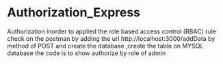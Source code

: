 # Authorization_Express
Authorization inorder to applied the role based access control  (RBAC) rule
check on the postman by adding the url http://localhost:3000/addData by method of POST 
and create the database ,create the table on MYSQL database
the code is to show authorize by role of admin 
